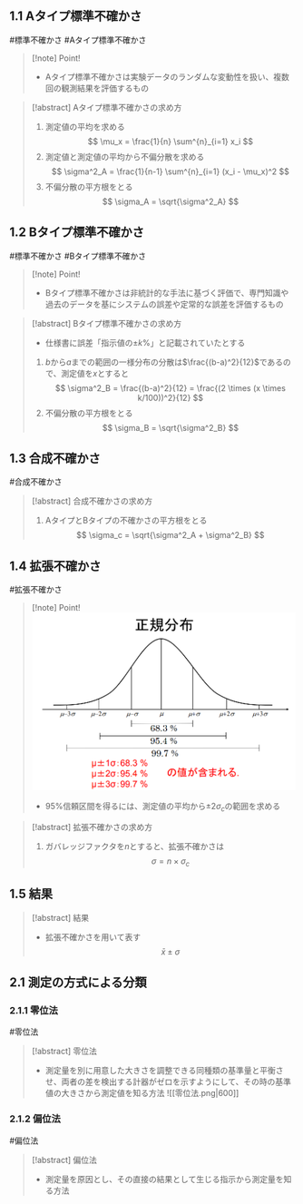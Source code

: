 ## $1.1$ Aタイプ標準不確かさ
#標準不確かさ #Aタイプ標準不確かさ

> [!note] Point!
> - Aタイプ標準不確かさは実験データのランダムな変動性を扱い、複数回の観測結果を評価するもの

> [!abstract] Aタイプ標準不確かさの求め方
> 1. 測定値の平均を求める
> $$ \mu_x = \frac{1}{n} \sum^{n}_{i=1} x_i $$
> 2. 測定値と測定値の平均から不偏分散を求める
> $$ \sigma^2_A = \frac{1}{n-1} \sum^{n}_{i=1} (x_i - \mu_x)^2 $$
> 3. 不偏分散の平方根をとる
> $$ \sigma_A = \sqrt{\sigma^2_A} $$

## $1.2$ Bタイプ標準不確かさ
#標準不確かさ #Bタイプ標準不確かさ

> [!note] Point!
> - Bタイプ標準不確かさは非統計的な手法に基づく評価で、専門知識や過去のデータを基にシステムの誤差や定常的な誤差を評価するもの

> [!abstract] Bタイプ標準不確かさの求め方
> - 仕様書に誤差「指示値の$\pm k \%$」と記載されていたとする
> 1. $b$から$a$までの範囲の一様分布の分散は$\frac{(b-a)^2}{12}$であるので、測定値を$x$とすると
> $$ \sigma^2_B = \frac{(b-a)^2}{12} = \frac{(2 \times (x \times k/100))^2}{12} $$
> 2. 不偏分散の平方根をとる
> $$ \sigma_B = \sqrt{\sigma^2_B} $$

## $1.3$ 合成不確かさ
#合成不確かさ

> [!abstract] 合成不確かさの求め方
> 1. AタイプとBタイプの不確かさの平方根をとる
> $$ \sigma_c = \sqrt{\sigma^2_A + \sigma^2_B} $$

## $1.4$ 拡張不確かさ
#拡張不確かさ

> [!note] Point!
> ![拡張不確かさ](拡張不確かさ.png)
> - 95%信頼区間を得るには、測定値の平均から$\pm 2 \sigma_c$の範囲を求める

> [!abstract] 拡張不確かさの求め方
> 1. ガバレッジファクタを$n$とすると、拡張不確かさは
> $$ \sigma = n \times \sigma_c $$

## $1.5$ 結果
> [!abstract] 結果
> - 拡張不確かさを用いて表す
> $$ \bar{x} \pm \sigma $$


## $2.1$ 測定の方式による分類

### $2.1.1$ 零位法
#零位法

> [!abstract] 零位法
> - 測定量を別に用意した大きさを調整できる同種類の基準量と平衡させ、両者の差を検出する計器がゼロを示すようにして、その時の基準値の大きさから測定値を知る方法
> ![[零位法.png|600]]

### $2.1.2$ 偏位法
#偏位法

> [!abstract] 偏位法
> - 測定量を原因とし、その直接の結果として生じる指示から測定量を知る方法